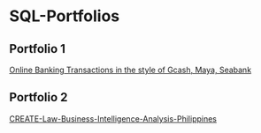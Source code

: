 # SQL-Portfolios

## Portfolio 1 
[Online Banking Transactions in the style of Gcash, Maya, Seabank](https://github.com/ehasrivera12/SQL-Portfolio_Online-Bank-Transactions)

 ## Portfolio 2
 [CREATE-Law-Business-Intelligence-Analysis-Philippines](https://github.com/ehasrivera12/CREATE-Law-Business-Intelligence-Analysis-Philippines-)
